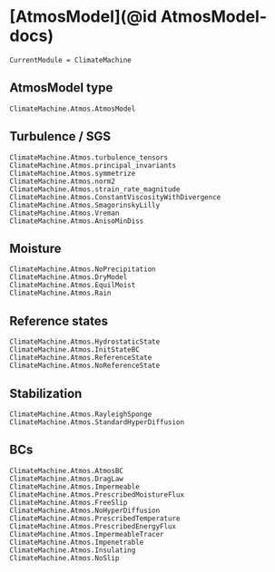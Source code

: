 # [AtmosModel](@id AtmosModel-docs)

```@meta
CurrentModule = ClimateMachine
```

## AtmosModel type

```@docs
ClimateMachine.Atmos.AtmosModel
```

## Turbulence / SGS

```@docs
ClimateMachine.Atmos.turbulence_tensors
ClimateMachine.Atmos.principal_invariants
ClimateMachine.Atmos.symmetrize
ClimateMachine.Atmos.norm2
ClimateMachine.Atmos.strain_rate_magnitude
ClimateMachine.Atmos.ConstantViscosityWithDivergence
ClimateMachine.Atmos.SmagorinskyLilly
ClimateMachine.Atmos.Vreman
ClimateMachine.Atmos.AnisoMinDiss
```

## Moisture

```@docs
ClimateMachine.Atmos.NoPrecipitation
ClimateMachine.Atmos.DryModel
ClimateMachine.Atmos.EquilMoist
ClimateMachine.Atmos.Rain
```

## Reference states

```@docs
ClimateMachine.Atmos.HydrostaticState
ClimateMachine.Atmos.InitStateBC
ClimateMachine.Atmos.ReferenceState
ClimateMachine.Atmos.NoReferenceState
```

## Stabilization

```@docs
ClimateMachine.Atmos.RayleighSponge
ClimateMachine.Atmos.StandardHyperDiffusion
```

## BCs

```@docs
ClimateMachine.Atmos.AtmosBC
ClimateMachine.Atmos.DragLaw
ClimateMachine.Atmos.Impermeable
ClimateMachine.Atmos.PrescribedMoistureFlux
ClimateMachine.Atmos.FreeSlip
ClimateMachine.Atmos.NoHyperDiffusion
ClimateMachine.Atmos.PrescribedTemperature
ClimateMachine.Atmos.PrescribedEnergyFlux
ClimateMachine.Atmos.ImpermeableTracer
ClimateMachine.Atmos.Impenetrable
ClimateMachine.Atmos.Insulating
ClimateMachine.Atmos.NoSlip
```

